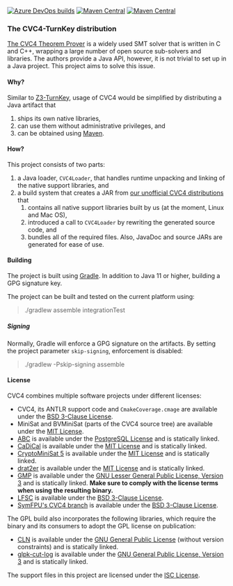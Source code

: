 [![Azure DevOps builds](https://img.shields.io/azure-devops/build/tudo-aqua/cvc4-turnkey/3?logo=azure-pipelines)](https://dev.azure.com/tudo-aqua/cvc4-turnkey)
[![Maven Central](https://img.shields.io/maven-central/v/io.github.tudo-aqua/cvc4-turnkey-gpl?label=maven-central%20(GPL)&logo=apache-maven)](https://search.maven.org/artifact/io.github.tudo-aqua/cvc4-turnkey-gpl)
[![Maven Central](https://img.shields.io/maven-central/v/io.github.tudo-aqua/cvc4-turnkey-permissive?label=maven-central%20(Permissive)&logo=apache-maven)](https://search.maven.org/artifact/io.github.tudo-aqua/cvc4-turnkey-permissive)

### The CVC4-TurnKey distribution

[The CVC4 Theorem Prover](https://github.com/CVC4/CVC4) is a widely used SMT solver that is written in C and C++,
wrapping a large number of open source sub-solvers and libraries. The authors provide a Java API, however, it is not
trivial to set up in a Java project. This project aims to solve this issue.

#### Why?

Similar to [Z3-TurnKey](https://github.com/tudo-aqua/z3-turnkey), usage of CVC4 would be simplified by distributing a
Java artifact that
1. ships its own native libraries,
2. can use them without administrative privileges, and
3. can be obtained using [Maven](https://maven.apache.org/).

#### How?

This project consists of two parts:
1. a Java loader, `CVC4Loader`, that handles runtime unpacking and linking of the native support libraries, and
2. a build system that creates a JAR from
   [our unofficial CVC4 distributions](https://github.com/tudo-aqua/cvc4-azure-build/) that
    1. contains all native support libraries built by us (at the moment, Linux and Mac OS),
    2. introduced a call to `CVC4Loader` by rewriting the generated source code, and
    3. bundles all of the required files.
Also, JavaDoc and source JARs are generated for ease of use.

#### Building

The project is built using [Gradle](https://gradle.org/). In addition to Java 11 or higher, building a GPG signature
key.

The project can be built and tested on the current platform using:
> ./gradlew assemble integrationTest

##### Signing

Normally, Gradle will enforce a GPG signature on the artifacts. By setting the project parameter `skip-signing`,
enforcement is disabled:
> ./gradlew -Pskip-signing assemble

#### License

CVC4 combines multiple software projects under different licenses:

- CVC4, its ANTLR support code and `CmakeCoverage.cmage` are available under the
  [BSD 3-Clause License](https://opensource.org/licenses/BSD-3-Clause).
- MiniSat and BVMiniSat (parts of the CVC4 source tree) are available under the
  [MIT License](https://opensource.org/licenses/MIT).
- [ABC](https://github.com/berkeley-abc/abc) is available under the
  [PostgreSQL License](https://opensource.org/licenses/PostgreSQL) and is statically linked.
- [CaDiCal](https://github.com/arminbiere/cadical) is available under the
  [MIT License](https://opensource.org/licenses/MIT) and is statically linked.
- [CryptoMiniSat 5](https://www.msoos.org/cryptominisat5/) is available under the
  [MIT License](https://opensource.org/licenses/MIT) and is statically linked.
- [drat2er](https://github.com/alex-ozdemir/drat2er) is available under the
  [MIT License](https://opensource.org/licenses/MIT) and is statically linked.
- [GMP](https://gmplib.org/) is available under the
  [GNU Lesser General Public License, Version 3](https://www.gnu.org/licenses/lgpl-3.0.html) and is statically linked.
  **Make sure to comply with the license terms when using the resulting binary.**
- [LFSC](https://github.com/CVC4/LFSC) is available under the
  [BSD 3-Clause License](https://opensource.org/licenses/BSD-3-Clause).
- [SymFPU's CVC4 branch](https://github.com/martin-cs/symfpu/tree/CVC4) is available under the
  [BSD 3-Clause License](https://opensource.org/licenses/BSD-3-Clause).

The GPL build also incorporates the following libraries, which require the binary and its consumers to adopt the GPL
license on publication:

- [CLN](https://www.ginac.de/CLN/) is available under the
  [GNU General Public License](http://www.gnu.org/licenses/gpl-2.0.html) (without version constraints) and is statically
  linked.
- [glpk-cut-log](https://github.com/timothy-king/glpk-cut-log) is available under the
  [GNU General Public License, Version 3](http://www.gnu.org/licenses/gpl-3.0.html) and is statically linked.

The support files in this project are licensed under the [ISC License](https://opensource.org/licenses/ISC).
